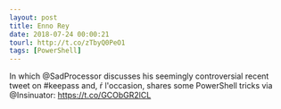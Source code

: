 ```yaml
---
layout: post
title: Enno Rey
date: 2018-07-24 00:00:21
tourl: http://t.co/zTbyQ0PeO1
tags: [PowerShell]
---
```

In which @SadProcessor discusses his seemingly controversial recent tweet on #keepass and, ŕ l'occasion, shares some PowerShell tricks via @Insinuator:
https://t.co/GCObGR2lCL